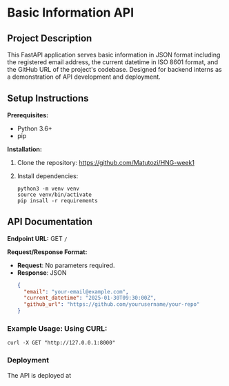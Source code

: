# Basic Information API

## Project Description

This FastAPI application serves basic information in JSON format including the registered email address, the current datetime in ISO 8601 format, and the GitHub URL of the project's codebase. Designed for backend interns as a demonstration of API development and deployment.

## Setup Instructions

**Prerequisites:**

- Python 3.6+
- pip

**Installation:**

1. Clone the repository:
   https://github.com/Matutozi/HNG-week1

2. Install dependencies:
   ```
   python3 -m venv venv
   source venv/bin/activate
   pip insall -r requirements
   ```

## API Documentation

**Endpoint URL:**
GET `/`

**Request/Response Format:**

- **Request**: No parameters required.
- **Response**: JSON
  ```json
  {
    "email": "your-email@example.com",
    "current_datetime": "2025-01-30T09:30:00Z",
    "github_url": "https://github.com/yourusername/your-repo"
  }
  ```

### Example Usage: Using CURL:

```
curl -X GET "http://127.0.0.1:8000"

```

### Deployment
The API is deployed at 